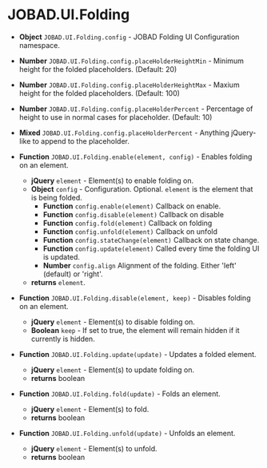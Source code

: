 # JOBAD.UI.Folding

* **Object** `JOBAD.UI.Folding.config` - JOBAD Folding UI Configuration namespace. 
* **Number** `JOBAD.UI.Folding.config.placeHolderHeightMin` - Minimum height for the folded placeholders. (Default: 20)
* **Number** `JOBAD.UI.Folding.config.placeHolderHeightMax` - Maxium height for the folded placeholders. (Default: 100)
* **Number** `JOBAD.UI.Folding.config.placeHolderPercent` - Percentage of height to use in normal cases for placeholder. (Default: 10)
* **Mixed** `JOBAD.UI.Folding.config.placeHolderPercent` - Anything jQuery-like to append to the placeholder. 

* **Function** `JOBAD.UI.Folding.enable(element, config)` - Enables folding on an element. 
	* **jQuery** `element` - Element(s) to enable folding on. 
	* **Object** `config` - Configuration. Optional. `element` is the element that is being folded. 
		* **Function** `config.enable(element)` Callback on enable. 
        * **Function** `config.disable(element)` Callback on disable
        * **Function** `config.fold(element)`  Callback on folding
        * **Function** `config.unfold(element)` Callback on unfold
        * **Function** `config.stateChange(element)` Callback on state change. 
        * **Function** `config.update(element)` Called every time the folding UI is updated. 
        * **Number** `config.align` Alignment of the folding. Either 'left' (default) or 'right'.  
    * **returns** `element`. 

* **Function** `JOBAD.UI.Folding.disable(element, keep)` - Disables folding on an element. 
	* **jQuery** `element` - Element(s) to disable folding on. 
	* **Boolean** `keep` - If set to true, the element will remain hidden if it currently is hidden. 

        
* **Function** `JOBAD.UI.Folding.update(update)` - Updates a folded element. 
	* **jQuery** `element` - Element(s) to update folding on. 
	* **returns** boolean

* **Function** `JOBAD.UI.Folding.fold(update)` - Folds an element. 
	* **jQuery** `element` - Element(s) to fold. 
	* **returns** boolean

* **Function** `JOBAD.UI.Folding.unfold(update)` - Unfolds an element. 
	* **jQuery** `element` - Element(s) to unfold. 
	* **returns** boolean